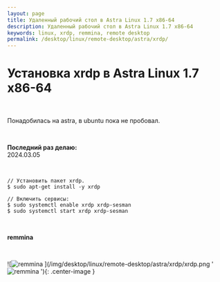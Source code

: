 ```yaml
---
layout: page
title: Удаленный рабочий стол в Astra Linux 1.7 x86-64
description: Удаленный рабочий стол в Astra Linux 1.7 x86-64
keywords: linux, xrdp, remmina, remote desktop
permalink: /desktop/linux/remote-desktop/astra/xrdp/
---
```


# Установка xrdp в Astra Linux 1.7 x86-64

<br/>

Понадобилась на astra, в ubuntu пока не пробовал.

<br/>

**Последний раз делаю:**  
2024.03.05

<br/>

```
// Установить пакет xrdp.
$ sudo apt-get install -y xrdp

// Включить сервисы:
$ sudo systemctl enable xrdp xrdp-sesman
$ sudo systemctl start xrdp xrdp-sesman
```

<br/>

**remmina**

<br/>

![![remmina]('remmina')
](/img/desktop/linux/remote-desktop/astra/xrdp/xrdp.png '![remmina]('remmina')
'){: .center-image }
